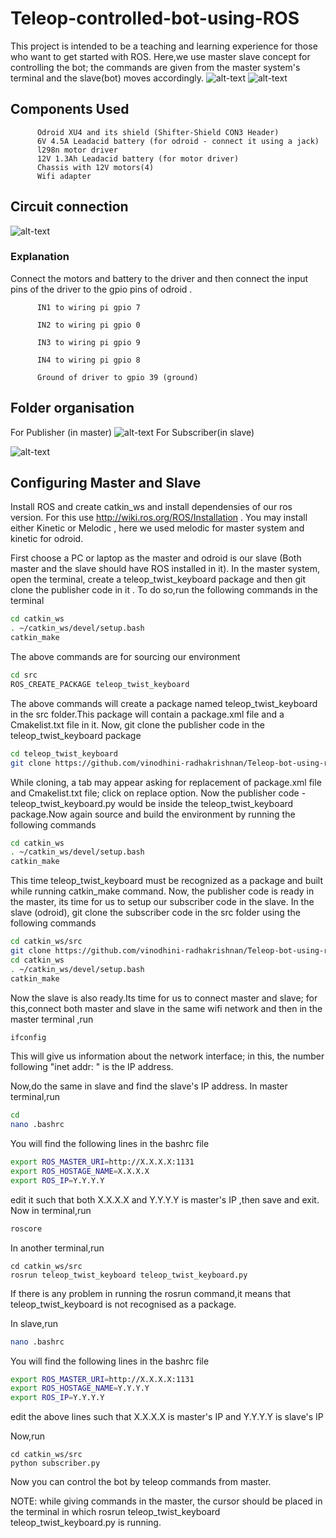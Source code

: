 # Teleop-controlled-bot-using-ROS
  This project is intended to be a teaching and learning experience for those who want to get started with ROS. Here,we use master slave concept for controlling the bot; the commands are given from the master system's terminal and the slave(bot) moves accordingly.
 ![alt-text](https://github.com/Rohini-G/Teleop-controlled-bot-using-ROS/blob/master/isometric%20view.jpeg)
 ![alt-text](https://github.com/Rohini-G/Teleop-controlled-bot-using-ROS/blob/master/top%20view.jpeg)
## Components Used
          Odroid XU4 and its shield (Shifter-Shield CON3 Header)
          6V 4.5A Leadacid battery (for odroid - connect it using a jack)
          l298n motor driver
          12V 1.3Ah Leadacid battery (for motor driver)
          Chassis with 12V motors(4)   
          Wifi adapter
          
## Circuit connection
![alt-text](https://github.com/Rohini-G/Teleop-controlled-bot-using-ROS/blob/master/circuit.jpg)
### Explanation
  Connect the motors and battery to the driver and then connect the input pins of the driver to the gpio pins of odroid .
  
          IN1 to wiring pi gpio 7
          
          IN2 to wiring pi gpio 0
          
          IN3 to wiring pi gpio 9
          
          IN4 to wiring pi gpio 8
          
          Ground of driver to gpio 39 (ground)
   
         
## Folder organisation
For Publisher (in master)
![alt-text](https://github.com/Rohini-G/Teleop-controlled-bot-using-ROS/blob/master/publisher.jpg)
For Subscriber(in slave)

![alt-text](https://github.com/Rohini-G/Teleop-controlled-bot-using-ROS/blob/master/subcriber.jpg)

## Configuring Master and Slave
   Install ROS and create catkin_ws and install dependensies of our ros version. For this use http://wiki.ros.org/ROS/Installation . You may install either Kinetic or Melodic , here we used melodic for master system and kinetic for odroid.
          
   First choose a PC or laptop as the master and odroid is our slave (Both master and the slave should have ROS installed in it).
          In the master system, open the terminal, create a teleop_twist_keyboard package and then git clone the publisher code in it . To do so,run the following commands in the terminal
```sh
cd catkin_ws
. ~/catkin_ws/devel/setup.bash
catkin_make
```
The above commands are for sourcing our environment
```sh
cd src
ROS_CREATE_PACKAGE teleop_twist_keyboard
```
The above commands will create a package named teleop_twist_keyboard in the src folder.This package will contain a package.xml file and a Cmakelist.txt file in it.
Now, git clone the publisher code in the teleop_twist_keyboard package
```sh
cd teleop_twist_keyboard
git clone https://github.com/vinodhini-radhakrishnan/Teleop-bot-using-ros/tree/master/teleop_twist_keyboard
```
While cloning, a tab may appear asking for replacement of package.xml file and Cmakelist.txt file; click on replace option.
Now the publisher code - teleop_twist_keyboard.py would be inside the teleop_twist_keyboard package.Now again source and build the environment by running the following commands
```sh
cd catkin_ws
. ~/catkin_ws/devel/setup.bash
catkin_make
```
This time teleop_twist_keyboard must be recognized as a package and built while running catkin_make command.
Now, the publisher code is ready in the master, its time for us to setup our subscriber code in the slave.
In the slave (odroid), git clone the subscriber code in the src folder using the following commands
```sh
cd catkin_ws/src
git clone https://github.com/vinodhini-radhakrishnan/Teleop-bot-using-ros/blob/master/subscriberorg.py
cd catkin_ws
. ~/catkin_ws/devel/setup.bash
catkin_make
```
Now the slave is also ready.Its time for us to connect master and slave; for this,connect both master and slave in the same wifi network and then in the master terminal ,run
```sh
ifconfig
```
This will give us information about the network interface; in this, the number following "inet addr:  " is the IP address.

Now,do the same in slave and find the slave's IP address.
In master terminal,run
```sh
cd
nano .bashrc
```
You will find the following lines in the bashrc file
```sh
export ROS_MASTER_URI=http://X.X.X.X:1131
export ROS_HOSTAGE_NAME=X.X.X.X
export ROS_IP=Y.Y.Y.Y
```
edit it such that both X.X.X.X and Y.Y.Y.Y is master's IP ,then save and exit.
Now in terminal,run
```sh
roscore
```
In another terminal,run
```
cd catkin_ws/src
rosrun teleop_twist_keyboard teleop_twist_keyboard.py
```
If there is any problem in running the rosrun command,it means that teleop_twist_keyboard is not recognised as a package.

In slave,run
```sh
nano .bashrc
```
You will find the following lines in the bashrc file
```sh
export ROS_MASTER_URI=http://X.X.X.X:1131
export ROS_HOSTAGE_NAME=Y.Y.Y.Y
export ROS_IP=Y.Y.Y.Y
```
edit the above lines such that X.X.X.X is master's IP and Y.Y.Y.Y is slave's IP

Now,run
```
cd catkin_ws/src
python subscriber.py
```
Now you can control the bot by teleop commands from master.

NOTE: while giving commands in the master, the cursor should be placed in the terminal in which rosrun teleop_twist_keyboard teleop_twist_keyboard.py is running.






         
          
          
          
          
